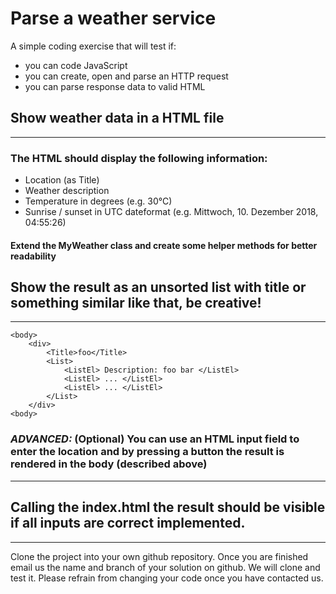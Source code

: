 # Parse a weather service

A simple coding exercise that will test if:
* you can code JavaScript
* you can create, open and parse an HTTP request
* you can parse response data to valid HTML


## Show weather data in a HTML file
---
### The HTML should display the following information:
  * Location (as Title)
  * Weather description
  * Temperature in degrees (e.g. 30°C)
  * Sunrise / sunset in UTC dateformat (e.g. Mittwoch, 10. Dezember 2018, 04:55:26)

#### Extend the MyWeather class and create some helper methods for better readability

## Show the result as an unsorted list with title or something similar like that, be creative!
---
    <body>
        <div>
            <Title>foo</Title>
            <List>
                <ListEl> Description: foo bar </ListEl>
                <ListEl> ... </ListEl>
                <ListEl> ... </ListEl>
            </List>
        </div>
    <body>

### *ADVANCED:* (Optional) You can use an HTML input field to enter the location and by pressing a button the result is rendered in the body (described above) 
---
        
## Calling the index.html the result should be visible if all inputs are correct implemented.
---
Clone the project into your own github repository. Once you are finished email us the name and branch of
your solution on github. We will clone and test it. Please refrain from changing your code once you have
contacted us.

